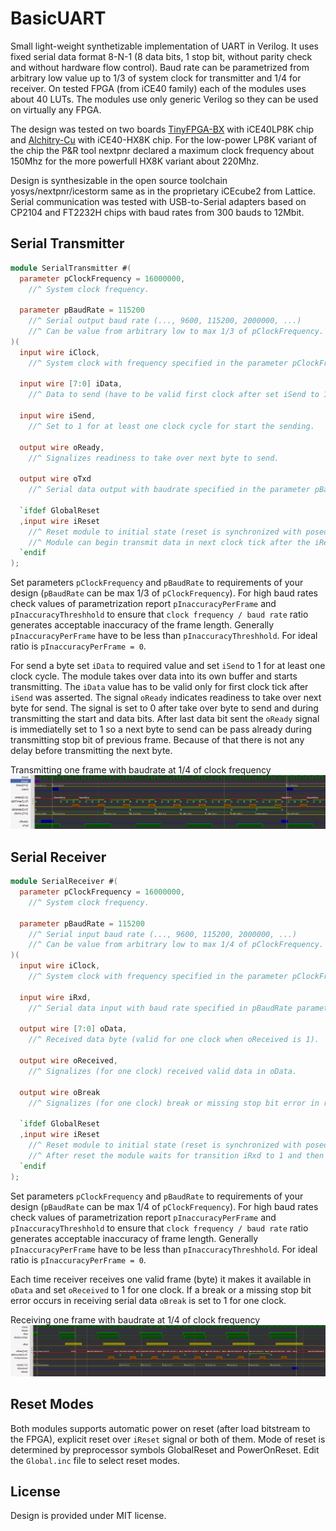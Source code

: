 # BasicUART

Small light-weight synthetizable implementation of UART in Verilog. It uses fixed serial data format 8-N-1 (8 data bits, 1 stop bit, without parity check and without hardware flow control). Baud rate can be parametrized from arbitrary low value up to 1/3 of system clock for transmitter and 1/4 for receiver. On tested FPGA (from iCE40 family) each of the modules uses about 40 LUTs. The modules use only generic Verilog so they can be used on virtually any FPGA. 

The design was tested on two boards [TinyFPGA-BX](https://tinyfpga.com) with iCE40LP8K chip and [Alchitry-Cu](https://alchitry.com/) with iCE40-HX8K chip. For the low-power LP8K variant of the chip the P&R tool nextpnr declared a maximum clock frequency about 150Mhz for the more powerfull HX8K variant about 220Mhz. 

Design is synthesizable in the open source toolchain yosys/nextpnr/icestorm same as in the proprietary iCEcube2 from Lattice. Serial communication was tested with USB-to-Serial adapters based on CP2104 and FT2232H chips with baud rates from 300 bauds to 12Mbit.



## Serial Transmitter

```verilog
module SerialTransmitter #(
  parameter pClockFrequency = 16000000,  
    //^ System clock frequency.
      
  parameter pBaudRate = 115200     
    //^ Serial output baud rate (..., 9600, 115200, 2000000, ...)
    //^ Can be value from arbitrary low to max 1/3 of pClockFrequency.
)(
  input wire iClock,       
    //^ System clock with frequency specified in the parameter pClockFrequency.
      
  input wire [7:0] iData,  
    //^ Data to send (have to be valid first clock after set iSend to 1).
      
  input wire iSend,        
    //^ Set to 1 for at least one clock cycle for start the sending.
      
  output wire oReady,   
    //^ Signalizes readiness to take over next byte to send.
      
  output wire oTxd          
    //^ Serial data output with baudrate specified in the parameter pBaudRate.
    
  `ifdef GlobalReset
  ,input wire iReset
    //^ Reset module to initial state (reset is synchronized with posedge, set to 1 for one clock is enough).
    //^ Module can begin transmit data in next clock tick after the iReset was set to 0.
  `endif
);
```

Set parameters `pClockFrequency` and `pBaudRate` to requirements of your design (`pBaudRate` can be 
  max 1/3 of `pClockFrequency`). For high baud rates check values of parametrization report `pInaccuracyPerFrame` and `pInaccuracyThreshhold` to ensure that `clock frequency / baud rate` ratio generates acceptable inaccuracy of the frame length. Generally `pInaccuracyPerFrame` have to be less than `pInaccuracyThreshhold`. For ideal ratio is `pInaccuracyPerFrame = 0`.

For send a byte set `iData` to required value and set `iSend` to 1 for at least one clock cycle. The module takes over data into its own buffer and starts transmitting. The `iData` value has to be valid only for first clock tick after `iSend` was asserted. The signal `oReady` indicates readiness to take over next byte for send. The signal is set to 0 after take over byte to send and during transmitting the start and data bits. After last data bit sent the `oReady` signal is immediatelly set to 1 so a next byte to send can be pass already during transmitting stop bit of previous frame. Because of that there is not any delay before transmitting the next byte.

Transmitting one frame with baudrate at 1/4 of clock frequency
![SerialTransmitter](waves/SerialTransmitter.png)



## Serial Receiver

```verilog
module SerialReceiver #(
  parameter pClockFrequency = 16000000,  
    //^ System clock frequency.

  parameter pBaudRate = 115200   
    //^ Serial input baud rate (..., 9600, 115200, 2000000, ...)
    //^ Can be value from arbitrary low to max 1/4 of pClockFrequency.
)(
  input wire iClock,             
    //^ System clock with frequency specified in the parameter pClockFrequency.

  input wire iRxd,               
    //^ Serial data input with baud rate specified in pBaudRate parameter
      
  output wire [7:0] oData,              
    //^ Received data byte (valid for one clock when oReceived is 1).
      
  output wire oReceived,      
    //^ Signalizes (for one clock) received valid data in oData.
      
  output wire oBreak
    //^ Signalizes (for one clock) break or missing stop bit error in receiving serial data. 
      
  `ifdef GlobalReset
  ,input wire iReset
    //^ Reset module to initial state (reset is synchronized with posedge, set to 1 for one clock is enough).
    //^ After reset the module waits for transition iRxd to 1 and then it begins to wait for serial data.
  `endif
);

```

Set parameters `pClockFrequency` and `pBaudRate` to requirements of your design (`pBaudRate` can be max 1/4 of 
  `pClockFrequency`). For high baud rates check values of parametrization report `pInaccuracyPerFrame` and 
  `pInaccuracyThreshhold` to ensure that `clock frequency / baud rate` ratio generates acceptable inaccuracy of frame length. Generally `pInaccuracyPerFrame` have to be less than `pInaccuracyThreshhold`. For ideal ratio is `pInaccuracyPerFrame = 0`.
  
Each time receiver receives one valid frame (byte) it makes it available in `oData` and set `oReceived` to 1 for one clock. If a break or a missing stop bit error occurs in receiving serial data `oBreak` is set to 1 for one clock.

Receiving one frame with baudrate at 1/4 of clock frequency
![SerialReceiver](waves/SerialReceiver.png)



## Reset Modes

Both modules supports automatic power on reset (after load bitstream to the FPGA), explicit reset over `iReset` signal or both of them. Mode of reset is determined by preprocessor symbols GlobalReset and PowerOnReset. Edit the `Global.inc` file to select reset modes.



## License

Design is provided under MIT license.  

